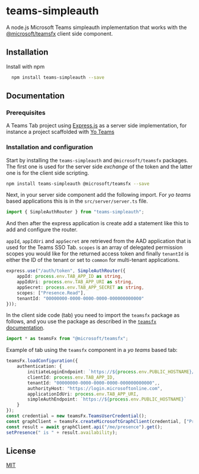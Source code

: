 
# teams-simpleauth

A node.js Microsoft Teams simpleauth implementation that works with the [@microsoft/teamsfx](https://www.npmjs.com/package/@microsoft/teamsfx) client side component.

## Installation 

Install with npm

```bash 
  npm install teams-simpleauth --save
```
    
## Documentation

### Prerequisites

A Teams Tab project using [Express.js](http://expressjs.com/) as a server side implementation, for instance a project scaffolded with [Yo Teams](https://aka.ms/yoteams)

### Installation and configuration

Start by installing the `teams-simpleauth` and `@microsoft/teamsfx` packages. The first one is used for the server side *exchange* of the token and the latter one is for the client side scripting.

``` bash
npm install teams-simpleauth @microsoft/teamsfx --save
```

Next, in your server side component add the following import. For *yo teams* based applications this is in the `src/server/server.ts` file.

``` Typescript
import { SimpleAuthRouter } from "teams-simpleauth";
```

And then after the express application is create add a statement like this to add and configure the router.

`appId`, `appIdUri` and `appSecret` are retrieved from the AAD application that is used for the Teams SSO Tab. `scopes` is an array of delegated permission scopes you would like for the returned access token and finally `tenantId` is either the ID of the tenant or set to `common` for multi-tenant applications.

``` Typescript
express.use("/auth/token", SimpleAuthRouter({
    appId: process.env.TAB_APP_ID as string,
    appIdUri: process.env.TAB_APP_URI as string,
    appSecret: process.env.TAB_APP_SECRET as string,
    scopes: ["Presence.Read"],
    tenantId: "00000000-0000-0000-0000-000000000000"
}));
```

In the client side code (tab) you need to import the `teamsfx` package as follows, and you use the package as described in the [`teamsfx` documentation](https://www.npmjs.com/package/@microsoft/teamsfx).

``` Typescript
import * as teamsFx from "@microsoft/teamsfx";
```


Example of tab using the `teamsfx` component in a *yo teams* based tab:

``` TypeScript
teamsFx.loadConfiguration({
    authentication: {
        initiateLoginEndpoint: `https://${process.env.PUBLIC_HOSTNAME}/ile`,
        clientId: process.env.TAB_APP_ID,
        tenantId: "00000000-0000-0000-0000-000000000000",,
        authorityHost: "https://login.microsoftonline.com",
        applicationIdUri: process.env.TAB_APP_URI,
        simpleAuthEndpoint: `https://${process.env.PUBLIC_HOSTNAME}`
    }
});
const credential = new teamsFx.TeamsUserCredential();
const graphClient = teamsFx.createMicrosoftGraphClient(credential, ["Presence.Read"]);
const result = await graphClient.api("/me/presence").get();
setPresence(" is " + result.availability);
```
  
## License

[MIT](https://choosealicense.com/licenses/mit/)

  
